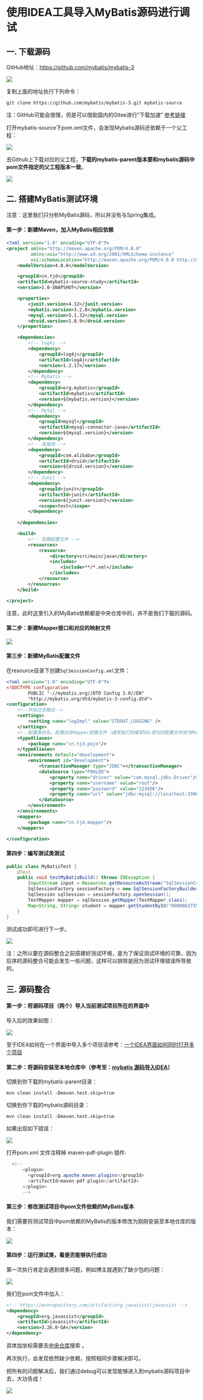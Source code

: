# 使用IDEA工具导入MyBatis源码进行调试

## 一. 下载源码

GitHub地址：<https://github.com/mybatis/mybatis-3>

![](../images/17.png)

复制上面的地址执行下列命令：

```shell
git clone https://github.com/mybatis/mybatis-3.git mybatis-source
```

注：GitHub可能会很慢，但是可以借助国内的Gitee进行“下载加速” [参考链接](https://blog.csdn.net/xiuyangzhe/article/details/104834373)

打开mybatis-source下pom.xml文件，会发现Mybatis源码还依赖于一个父工程：

![](../images/18.png)

去Github上下载对应的父工程，**下载的mybatis-parent版本要和mybatis源码中pom文件指定的父工程版本一致**。

![](../images/19.png)

## 二. 搭建MyBatis测试环境

注意：这里我们只分析MyBatis源码，所以并没有与Spring集成。

#### 第一步：新建Maven，加入MyBatis相应依赖

```xml
<?xml version="1.0" encoding="UTF-8"?>
<project xmlns="http://maven.apache.org/POM/4.0.0"
         xmlns:xsi="http://www.w3.org/2001/XMLSchema-instance"
         xsi:schemaLocation="http://maven.apache.org/POM/4.0.0 http://maven.apache.org/xsd/maven-4.0.0.xsd">
    <modelVersion>4.0.0</modelVersion>

    <groupId>cn.tjd</groupId>
    <artifactId>mybatis-source-study</artifactId>
    <version>1.0-SNAPSHOT</version>

    <properties>
        <junit.version>4.12</junit.version>
        <mybatis.version>3.2.8</mybatis.version>
        <mysql.version>5.1.32</mysql.version>
        <druid.version>1.0.9</druid.version>
    </properties>

    <dependencies>
        <!-- log4j -->
        <dependency>
            <groupId>log4j</groupId>
            <artifactId>log4j</artifactId>
            <version>1.2.17</version>
        </dependency>                                  
        <!-- Mybatis -->
        <dependency>
            <groupId>org.mybatis</groupId>
            <artifactId>mybatis</artifactId>
            <version>${mybatis.version}</version>
        </dependency>
        <!-- MySql -->
        <dependency>
            <groupId>mysql</groupId>
            <artifactId>mysql-connector-java</artifactId>
            <version>${mysql.version}</version>
        </dependency>                                 
        <!-- 连接池 -->
        <dependency>
            <groupId>com.alibaba</groupId>
            <artifactId>druid</artifactId>
            <version>${druid.version}</version>
        </dependency>
        <!-- Junit -->
		<dependency>
		    <groupId>junit</groupId>
		    <artifactId>junit</artifactId>
		    <version>${junit.version}</version>
		    <scope>test</scope>
		</dependency>
                                            
    </dependencies>

    <build>
        <!-- 加载配置文件 -->
        <resources>
            <resource>
                <directory>src/main/java</directory>
                <includes>
                    <include>**/*.xml</include>
                </includes>
            </resource>
        </resources>
    </build>

</project>
```

注意，此时这里引入的MyBatis依赖都是中央仓库中的，并不是我们下载的源码。

#### 第二步：新建Mapper接口和对应的映射文件

![](../images/20.png)

#### 第三步：新建MyBatis配置文件

在resource目录下创建`SqlSessionConfig.xml`文件：

```xml
<?xml version="1.0" encoding="UTF-8"?>
<!DOCTYPE configuration
        PUBLIC "-//mybatis.org//DTD Config 3.0//EN"
        "http://mybatis.org/dtd/mybatis-3-config.dtd">
<configuration>
    <!--开启日志输出-->
    <settings>
        <setting name="logImpl" value="STDOUT_LOGGING" />
    </settings>
    <!--配置类别名，配置后在Mapper配置文件（通常我们将编写SQL语句的配置文件成为Mapper配置文件）中需要使用pojo包中的类时，使用简单类名即可-->
    <typeAliases>
        <package name="cn.tjd.pojo"/>
    </typeAliases>
    <environments default="development">
        <environment id="development">
            <transactionManager type="JDBC"></transactionManager>
            <dataSource type="POOLED">
                <property name="driver" value="com.mysql.jdbc.Driver"/>
                <property name="username" value="root"/>
                <property name="password" value="123456"/>
                <property name="url" value="jdbc:mysql://localhost:3306/test?characterEncoding=UTF-8"/>
            </dataSource>
        </environment>
    </environments>
    <mappers>
        <package name="cn.tjd.mapper"/>
    </mappers>

</configuration>
```

#### 第四步：编写测试类测试

```java
public class MyBatisTest {
    @Test
    public void testMyBatisBuild() throws IOException {
        InputStream input = Resources.getResourceAsStream("SqlSessionConfig.xml");
        SqlSessionFactory sessionFactory = new SqlSessionFactoryBuilder().build(input);
        SqlSession sqlSession = sessionFactory.openSession();
        TestMapper mapper = sqlSession.getMapper(TestMapper.class);
        Map<String, String> student = mapper.getStudentById("00000b373502481baa1a5f5229507cf8");
    }
}
```

测试成功即可进行下一步。

![](../images/21.png)

注：之所以要在源码整合之前搭建好测试环境，是为了保证测试环境的可靠，因为后序的源码整合可能会发生一些问题，这样可以排除是因为测试环境错误所导致的。

## 三. 源码整合

#### 第一步：将源码项目（两个）导入当前测试项目所在的界面中

导入后的效果如图：

![](../images/22.png)

至于IDEA如何在一个界面中导入多个项目请参考：[一个IDEA界面如何同时打开多个项目](../../../../工具使用/IDEA/subfile/_16一个IDEA界面如何同时打开多个项目.md)

#### 第二步：将源码安装至本地仓库中（参考至：[mybatis 源码导入IDEA](https://blog.csdn.net/lj1314ailj/article/details/79753157)）

切换到你下载的mybatis-parent目录：

```shell
mvn clean install -Dmaven.test.skip=true
```

切换到你下载的mybatis源码目录：

```shell
mvn clean install -Dmaven.test.skip=true
```

如果出现如下错误：

![](../images/24.png)

打开pom.xml 文件注释掉 maven-pdf-plugin 插件:

```java
  <!--
      <plugin>
        <groupId>org.apache.maven.plugins</groupId>
        <artifactId>maven-pdf-plugin</artifactId>
      </plugin>
      -->
```

#### 第三步：修改测试项目中pom文件依赖的MyBatis版本

我们需要将测试项目中pom依赖的MyBatis的版本修改为刚刚安装至本地仓库的版本：

![](../images/25.png)

#### 第四步：运行测试类，看是否能够执行成功

第一次执行肯定会遇到很多问题，例如博主就遇到了缺少包的问题：

![](../images/26.png)

我们在pom文件中加入：

```xml
<!-- https://mvnrepository.com/artifact/org.javassist/javassist -->
<dependency>
    <groupId>org.javassist</groupId>
    <artifactId>javassist</artifactId>
    <version>3.26.0-GA</version>
</dependency>
```

具体加坐标需要去[中央仓库](https://mvnrepository.com)搜索 。

再次执行，会发现依然缺少依赖，按照相同步骤解决即可。

把所有的问题解决后，我们通过debug可以发现能够进入到mybatis源码项目中去，大功告成！

![](../images/27.gif)